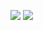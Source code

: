 ![](https://static.chipdip.ru/lib/926/DOC003926002.jpg)
![](https://static.chipdip.ru/lib/926/DOC003926005.jpg)
